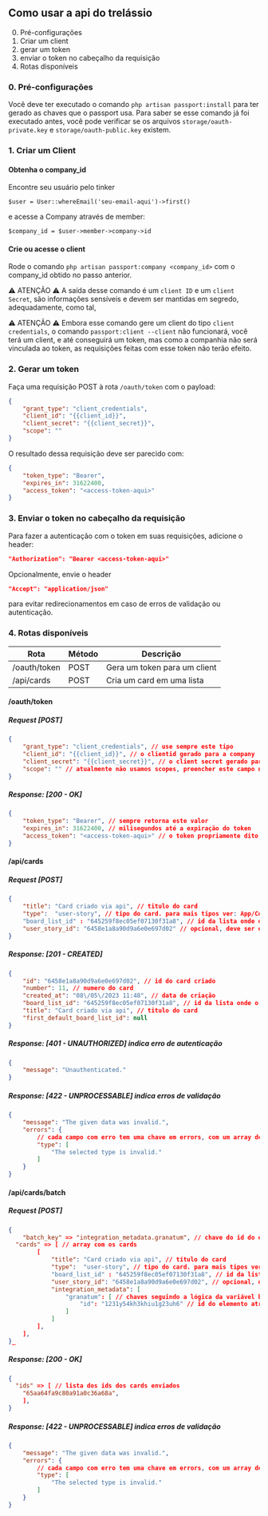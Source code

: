 ## Como usar a api do trelássio

0. Pré-configurações
1. Criar um client
2. gerar um token
3. enviar o token no cabeçalho da requisição
4. Rotas disponíveis

### 0. Pré-configurações
Você deve ter executado o comando `php artisan passport:install` para ter gerado as chaves que o passport usa. Para saber se esse comando já foi executado antes, você pode verificar se os arquivos `storage/oauth-private.key` e `storage/oauth-public.key` existem.

### 1. Criar um Client
#### Obtenha o company_id
Encontre seu usuário pelo tinker 

`$user = User::whereEmail('seu-email-aqui')->first()`

e acesse a Company através de member: 

`$company_id = $user->member->company->id`

#### Crie ou acesse o client
Rode o comando `php artisan passport:company <company_id>` com o company_id obtido no passo anterior.

⚠️ ATENÇÃO ⚠️  A saída desse comando é um `client ID` e um `client Secret`, são informações sensíveis e devem ser mantidas em segredo, adequadamente, como tal, 

⚠️ ATENÇÃO ⚠️  Embora esse comando gere um client do tipo `client credentials`, o comando `passport:client --client` não funcionará, você terá um client, e até conseguirá um token, mas como a companhia não será vinculada ao token, as requisições feitas com esse token não terão efeito.

### 2. Gerar um token
Faça uma requisição POST à rota `/oauth/token` com o payload:
``` json
{
	"grant_type": "client_credentials",
	"client_id": "{{client_id}}",
	"client_secret": "{{client_secret}}",
	"scope": ""
}
```
O resultado dessa requisição deve ser parecido com:
``` json
{
	"token_type": "Bearer",
	"expires_in": 31622400,
	"access_token": "<access-token-aqui>"
}
```

### 3. Enviar o token no cabeçalho da requisição
Para fazer a autenticação com o token em suas requisições, adicione o header:
```json
"Authorization": "Bearer <access-token-aqui>"
```

Opcionalmente, envie o header
``` json
"Accept": "application/json"
```
para evitar redirecionamentos em caso de erros de validação ou autenticação.

### 4. Rotas disponíveis

|	Rota			|	Método	|	Descrição						|
|	---				|	---		|	---								|
|	/oauth/token	|	POST	|	Gera um token para um client	|
|	/api/cards		|	POST	|	Cria um card em uma lista		|

#### /oauth/token
##### Request [POST]
```json
{
	"grant_type": "client_credentials", // use sempre este tipo
	"client_id": "{{client_id}}", // o clientid gerado para a company
	"client_secret": "{{client_secret}}", // o client secret gerado para a company
	"scope": "" // atualmente não usamos scopes, preencher este campo não tem efeito
}
```

##### Response: [200 - OK]
``` json
{
	"token_type": "Bearer", // sempre retorna este valor
	"expires_in": 31622400, // milisegundos até a expiração do token
	"access_token": "<access-token-aqui>" // o token propriamente dito
}
```

#### /api/cards
##### Request [POST]
```json
{
	"title": "Card criado via api", // titulo do card
	"type":  "user-story", // tipo do card. para mais tipos ver: App/Constants/CardTypes
	"board_list_id" : "645259f8ec05ef07130f31a8", // id da lista onde o card será criado
	"user_story_id": "6458e1a8a90d9a6e0e697d02" // opcional, deve ser enviado quando o card criado é do tipo task
}
```

##### Response: [201 - CREATED]
``` json
{
	"id": "6458e1a8a90d9a6e0e697d02", // id do card criado
	"number": 11, // numero do card
	"created_at": "08\/05\/2023 11:48", // data de criação
	"board_list_id": "645259f8ec05ef07130f31a8", // id da lista onde o card foi criado
	"title": "Card criado via api", // titulo do card
	"first_default_board_list_id": null
}
```

##### Response: [401 - UNAUTHORIZED] indica erro de autenticação
``` json
{
	"message": "Unauthenticated."
}
```

##### Response: [422 - UNPROCESSABLE] indica erros de validação
``` json
{
	"message": "The given data was invalid.",
	"errors": {
		// cada campo com erro tem uma chave em errors, com um array de erros de validação para o campo
		"type": [
			"The selected type is invalid."
		]
	}
}
```

#### /api/cards/batch
##### Request [POST]
```json
{
	"batch_key" => "integration_metadata.granatum", // chave do id do elemento atrelado ao card, deve ser uma string
  "cards" => [ // array com os cards
		[
			"title": "Card criado via api", // título do card
			"type":  "user-story", // tipo do card. para mais tipos ver: App/Constants/CardTypes
			"board_list_id" : "645259f8ec05ef07130f31a8", // id da lista onde o card será criado
			"user_story_id": "6458e1a8a90d9a6e0e697d02", // opcional, deve ser enviado quando o card criado é do tipo task
			"integration_metadata": [
				"granatum": [ // chaves seguindo a lógica da variável batch_key
					"id": "1231y54kh3khiu1g23uh6" // id do elemento atrelado ao card, deve ser uma string
				]
			]
		],
	],
}_
```

##### Response: [200 - OK]
``` json
{
  "ids" => [ // lista dos ids dos cards enviados
    "65aa64fa9c80a91a0c36a68a",
	],
}
```

##### Response: [422 - UNPROCESSABLE] indica erros de validação
``` json
{
	"message": "The given data was invalid.",
	"errors": {
		// cada campo com erro tem uma chave em errors, com um array de erros de validação para o campo
		"type": [
			"The selected type is invalid."
		]
	}
}
```

